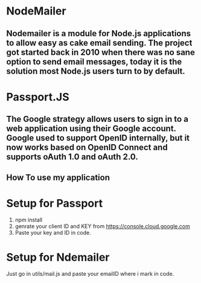 # NodeMailer



## Nodemailer is a module for Node.js applications to allow easy as cake email sending. The project got started back in 2010      when there was no sane option to send email messages, today it is the solution most Node.js users turn to by default.

# Passport.JS

## The Google strategy allows users to sign in to a web application using their Google account. Google used to support OpenID      internally, but it now works based on OpenID Connect and supports oAuth 1.0 and oAuth 2.0.

## How To use my application

# Setup for Passport  
 
 1. npm install
 2. genrate your client ID and KEY from https://console.cloud.google.com
 3. Paste your key and ID in code.

# Setup for Ndemailer

   Just go in utils/mail.js and paste your emailID where i mark in code.

